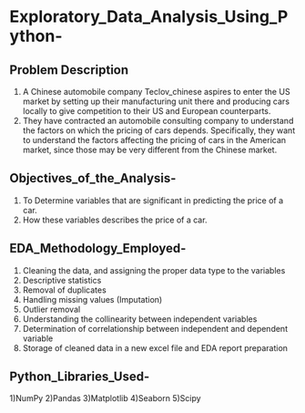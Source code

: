 # Exploratory_Data_Analysis_Using_Python-

## Problem Description

1) A Chinese automobile company Teclov_chinese aspires to enter the US market by setting up their manufacturing unit there and producing cars locally to give competition to their US and European counterparts. 
2) They have contracted an automobile consulting company to understand the factors on which the pricing of cars depends. Specifically, they want to understand the factors affecting the pricing of cars in the American market, since those may be very different from the Chinese market. 

## Objectives_of_the_Analysis-

1) To Determine variables that are significant in predicting the price of a car.
2) How these variables describes the price of a car.

## EDA_Methodology_Employed- 

1) Cleaning the data, and assigning the proper data type to the variables
2) Descriptive statistics
3) Removal of duplicates
4) Handling missing values (Imputation)
5) Outlier removal 
6) Understanding the collinearity between independent variables
7) Determination of correlationship between independent and dependent variable
8) Storage of cleaned data in a new excel file and EDA report preparation

## Python_Libraries_Used-

1)NumPy
2)Pandas
3)Matplotlib
4)Seaborn
5)Scipy
